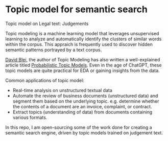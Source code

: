 # Topic model for semantic search
Topic model on Legal text: Judgements

Topic modeling is a machine learning model that leverages unsupervised learning to analyze and automatically identify the clusters of similar words within the corpus. This appraich is frequently used to discover hidden semantic patterns portrayed by a text corpus.

[David Blei](http://www.cs.columbia.edu/~blei/index.html), the author of Topic Modeling has also written a well-explained article titled [Probabilistic Topic Models](http://www.cs.columbia.edu/~blei/papers/Blei2012.pdf). Even in the age of ChatGPT, these topic models are quite practical for EDA or gaining insights from the data.

Common applications of topic model:
- Real-time analysis on unstructured textual data
- Automate the review of business documents (unstructured data) and segment them based on the underlying topic. e.g. determine whether the contents of a document are an invoice, complaint, or contract.
- Extract topics (understanding of data) from documents containing various formats.


In this repo, I am open-sourcing some of the work done for creating a semantic search engine, driven by topic models trained on judgement text. 
